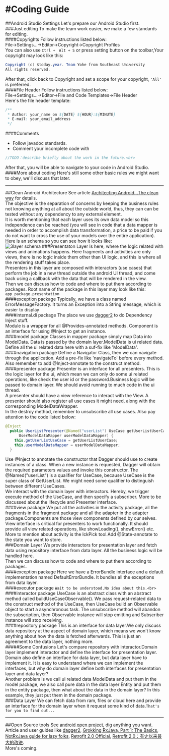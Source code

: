 #Coding Guide
=============
##Android Studio Settings
Let's prepare our Android Studio first.<br>
###Just editing
To make the team work easier, we make a few standards for editing.<br>
####Copyrights
Follow instructions listed below:<br>
        File->Settings...->Editor->Copyright->Copyright Profiles<br>
You can also use `Ctrl +　Alt + S` or press setting button on the toolbar,Your copyright may look like this:<br>
```Java
Copyright (c) $today.year. Team Yohe from Southeast University
All rights reserved.
```
After that, click back to Copyright and set a scope for your copyright, `'All'` is preferred.<br>
####File Header
Follow instructions listed below:<br>
       File->Settings...->Editor->File and Code Templates->File Header<br>
Here's the file header template:<br>
```Java
/**
 * Author: your_name on ${DATE} ${HOUR}:${MINUTE}
 * E-mail: your_email_address
 */
```
####Comments
* Follow javadoc standards.<br>
* Comment your incomplete code with
```Java
//TODO：describe briefly about the work in the future.<br>
```
After that, you will be able to navigate to your code in Android Studio.<br>
####More about coding
Here's still some other basic rules we might want to obey, we'll discuss that later.<br>

------------------------------------------------------------------------------
##Clean Android Architecture
See article [Architecting Android…The clean way](http://fernandocejas.com/2014/09/03/architecting-android-the-clean-way/) for details.<br>
The objective is the separation of concerns by keeping the business rules not knowing anything at all about the outside world,
thus, they can can be tested without any dependency to any external element.<br>
It is worth mentioning that each layer uses its own data model so this independence can be reached
(you will see in code that a data mapper is needed in order to accomplish data transformation,
a price to be paid if you do not want to cross the use of your models over the entire application).<br>
Here is an schema so you can see how it looks like:<br>
![3layer schema](http://fernandocejas.com/wp-content/uploads/2014/09/clean_architecture_android.png)
###Presentaton Layer
Is here, where the logic related with views and animations happens.
Here fragments and activities are only views, there is no logic inside them other than UI logic,
and this is where all the rendering stuff takes place.<br>
Presenters in this layer are composed with interactors (use cases) that perform the job in a new thread
outside the android UI thread, and come back using a callback with the data that will be rendered in the view.<br>
Then we can discuss how to code and where to put them according to packages.
Root name of the package in this layer may look like this: `app_package.presentation`<br>
####exception package
Typically, we have a class named ErrorMessageFactory.
It turns an Exception into a String message, which is easier to display<br>
####internal.di package
The place we use [dagger2](http://google.github.io/dagger/) to do Dependency Inject stuff.<br>
Module is a wrapper for all @Provides-annotated methods.
Component is an interface for using @Inject to get an instance.<br>
####model package
Classes in mapper package simply map <Some>Data into <Some>ModelData.
<Some>Data is passed by the domain layer.<Some>ModelData is ui related data.<br>
Define all the ui related data here with a suf-fix like 'ModelData'.<br>
####navigation package
Define a Navigator Class, then we can navigate through the application.
Add a pre-fix like 'navigateTo' before every method.
Also remember to add @Inject-annotate to the construct method.<br>
####presenter package
Presenter is an interface for all presenters.
This is the logic layer for the ui, which mean we can only do some ui related operations,
like check the user id or the password.Business logic will be passed to domain layer.
We should avoid running to much code in the ui thread.<br>
A presenter should have a view reference to interact with the View.
A presenter should also register all use cases it might need,
along with the corresponding <Some>ModelDataWrapper.<br>
In the destroy method, remember to unsubscribe all use cases.
Also pay attention to the code listed below:
```Java
@Inject
  public UserListPresenter(@Named("userList") UseCase getUserListUserCase,
      UserModelDataMapper userModelDataMapper) {
    this.getUserListUseCase = getUserListUserCase;
    this.userModelDataMapper = userModelDataMapper;
  }
```
Use @Inject to annotate the constructor that Dagger should use to create instances of a class.
When a new instance is requested, Dagger will obtain the required parameters values and invoke this constructor.
The @Named("userList") is a qualifier for UseCase, because UseCase is the super class of GetUserList.
We might need some qualifier to distinguish between different UseCases.<br>
We interact with the domain layer with interactors.
Hereby, we trigger execute method of the UseCase, and then specify a subscriber.
More to be discussed about the lifecycle and Presenter interface.<br>
####view package
We put all the activities in the activity package, all the fragments in the fragment package
and all the adapter in the adapter package.Components are those view components defined by our selves.<br>
View interface is critical for presenters to work functionally.
It should provide all view related operations, like showLoading(), showError() etc.<br>
More to mention about activity is the IckPick tool.Add @State-annotate to the state you want to store.<br>
###Domain Layer
We provide interactors for presentation layer and fetch data using repository interface from data layer.
All the business logic will be handled here.<br>
Then we can discuss how to code and where to put them according to packages.<br>
####exception package
Here we have a ErrorBundle interface and a default implementation named DefaultErrorBundle.
It bundles all the exceptions from data layer.<br>
####executor package
`Wait to be understood.No idea about this.<br>`
####interactor package
UseCase is an abstract class with an abstract method called buildUseCaseObservable().
We pass request-related data to the construct method of the UseCase,
then UseCase build an Observable object to start a asynchronous task.
The unsubscribe method will abandon the subscription, then
Observable instance will stop emitting and Subscriber instance will stop receiving.<br>
####repository package
This is an interface for data layer.We only discuss data repository at the aspect of domain layer,
which means we won't know anything about how the data is fetched afterwards.
This is just an agreement to the data layer, nothing more.<br>
#####Some Confusions
Let's compare repository with interactor.Domain layer implement interactor and define the interface for presentation layer.
Domain also define an interface for data layer, but data layer have to implement it.
It is easy to understand where we can implement the interfaces,
but why do domain layer define both interfaces for presentation layer and data layer?<br>
Another problem is we call ui related data <Some>ModelData and put them in the model package,
we also call pure data in the data layer <Some>Entity and put them in the entity package,
then what about the data in the domain layer?
In this example, they just put them in the domain package.<br>
###Data Layer
We can fetch data from ram, files or cloud here and provide an interface for the domain layer
when it request some kind of data.`That's for you to find out...`<br>

-----------------------------------------------------------------------
##Open Source tools
See [android open project](https://github.com/Trinea/android-open-project), dig anything you want.<br>
Article and user guides like [dagger2](http://google.github.io/dagger/users-guide.html),
[Grokking RxJava, Part 1: The Basics](http://blog.danlew.net/2014/09/15/grokking-rxjava-part-1/),
[NotRxJava guide for lazy folks](http://yarikx.github.io/NotRxJava/),
[Retrofit 2.0 Official](http://square.github.io/retrofit/),
[Retrofit 2.0：有史以来最大的改进](http://www.jcodecraeer.com/a/anzhuokaifa/androidkaifa/2015/0915/3460.html).<br>
More's coming.<br>